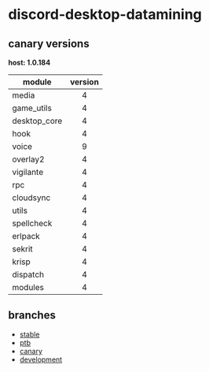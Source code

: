 # discord-desktop-datamining

## canary versions

**host: 1.0.184**

| module | version |
| ------ | :-----: |
| media | 4 |
| game_utils | 4 |
| desktop_core | 4 |
| hook | 4 |
| voice | 9 |
| overlay2 | 4 |
| vigilante | 4 |
| rpc | 4 |
| cloudsync | 4 |
| utils | 4 |
| spellcheck | 4 |
| erlpack | 4 |
| sekrit | 4 |
| krisp | 4 |
| dispatch | 4 |
| modules | 4 |

## branches

- [stable](https://github.com/OpenAsar/discord-desktop-datamining/tree/stable)
- [ptb](https://github.com/OpenAsar/discord-desktop-datamining/tree/ptb)
- [canary](https://github.com/OpenAsar/discord-desktop-datamining/tree/canary)
- [development](https://github.com/OpenAsar/discord-desktop-datamining/tree/development)